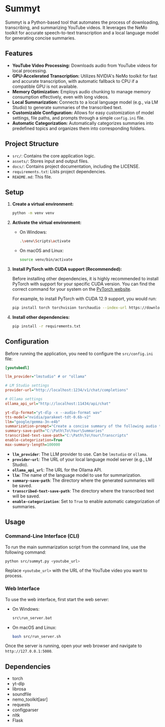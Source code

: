 # Summyt

Summyt is a Python-based tool that automates the process of downloading, transcribing, and summarizing YouTube videos. It leverages the NeMo toolkit for accurate speech-to-text transcription and a local language model for generating concise summaries.

## Features

- **YouTube Video Processing:** Downloads audio from YouTube videos for local processing.
- **GPU-Accelerated Transcription:** Utilizes NVIDIA's NeMo toolkit for fast and accurate transcription, with automatic fallback to CPU if a compatible GPU is not available.
- **Memory Optimization:** Employs audio chunking to manage memory consumption effectively, even with long videos.
- **Local Summarization:** Connects to a local language model (e.g., via LM Studio) to generate summaries of the transcribed text.
- **Customizable Configuration:** Allows for easy customization of model settings, file paths, and prompts through a simple `config.ini` file.
- **Automatic Categorization:** Automatically categorizes summaries into predefined topics and organizes them into corresponding folders.

## Project Structure

- `src/`: Contains the core application logic.
- `assets/`: Stores input and output files.
- `docs/`: Contains project documentation, including the LICENSE.
- `requirements.txt`: Lists project dependencies.
- `README.md`: This file.

## Setup

1.  **Create a virtual environment:**

    ```bash
    python -m venv venv
    ```

2.  **Activate the virtual environment:**

    - On Windows:
        ```bash
        .\venv\Scripts\activate
        ```
    - On macOS and Linux:
        ```bash
        source venv/bin/activate
        ```

3.  **Install PyTorch with CUDA support (Recommended):**

    Before installing other dependencies, it is highly recommended to install PyTorch with support for your specific CUDA version. You can find the correct command for your system on the [PyTorch website](https://pytorch.org/get-started/locally/).

    For example, to install PyTorch with CUDA 12.9 support, you would run:

    ```bash
    pip install torch torchvision torchaudio --index-url https://download.pytorch.org/whl/cu129
    ```

4.  **Install other dependencies:**

    ```bash
    pip install -r requirements.txt
    ```

## Configuration

Before running the application, you need to configure the `src/config.ini` file:

```ini
[youtubedl]

llm_provider="lmstudio" # or "ollama"

# LM Studio settings
provider-url="http://localhost:1234/v1/chat/completions"

# Ollama settings
ollama_api_url="http://localhost:11434/api/chat"

yt-dlp-format="yt-dlp -x --audio-format wav"
tts-model="nvidia/parakeet-tdt-0.6b-v2"
llm="google/gemma-3n-e4b"
summarization-prompt="Create a concise summary of the following audio transcript..."
summary-save-path="C:\Path\To\Your\Summaries"
transcribed-text-save-path="C:\Path\To\Your\Transcripts"
enable-categorization=True
max-summary-length=100000
```

- **`llm_provider`**: The LLM provider to use. Can be `lmstudio` or `ollama`.
- **`provider-url`**: The URL of your local language model server (e.g., LM Studio).
- **`ollama_api_url`**: The URL for the Ollama API.
- **`llm`**: The name of the language model to use for summarization.
- **`summary-save-path`**: The directory where the generated summaries will be saved.
- **`transcribed-text-save-path`**: The directory where the transcribed text will be saved.
- **`enable-categorization`**: Set to `True` to enable automatic categorization of summaries.

## Usage

### Command-Line Interface (CLI)

To run the main summarization script from the command line, use the following command:

```bash
python src/summyt.py <youtube_url>
```

Replace `<youtube_url>` with the URL of the YouTube video you want to process.

### Web Interface

To use the web interface, first start the web server:

- On Windows:
    ```bash
    src\run_server.bat
    ```
- On macOS and Linux:
    ```bash
    bash src/run_server.sh
    ```

Once the server is running, open your web browser and navigate to `http://127.0.0.1:5000`.




## Dependencies

- torch
- yt-dlp
- librosa
- soundfile
- nemo_toolkit[asr]
- requests
- configparser
- nltk
- Flask
